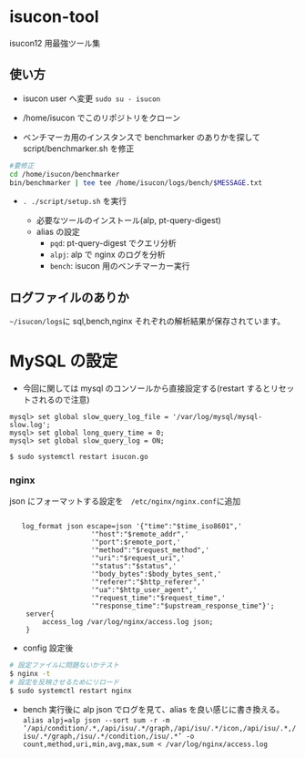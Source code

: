 # isucon-tool

isucon12 用最強ツール集

## 使い方

- isucon user へ変更
  `sudo su - isucon`

- /home/isucon でこのリポジトリをクローン

- ベンチマーカ用のインスタンスで benchmarker のありかを探して script/benchmarker.sh を修正

```sh
#要修正
cd /home/isucon/benchmarker
bin/benchmarker | tee tee /home/isucon/logs/bench/$MESSAGE.txt
```

- `. ./script/setup.sh` を実行

  - 必要なツールのインストール(alp, pt-query-digest)
  - alias の設定
    - `pqd`: pt-query-digest でクエリ分析
    - `alpj`: alp で nginx のログを分析
    - `bench`: isucon 用のベンチマーカー実行

## ログファイルのありか

`~/isucon/logs`に sql,bench,nginx それぞれの解析結果が保存されています。

# MySQL の設定

- 今回に関しては mysql のコンソールから直接設定する(restart するとリセットされるので注意)

```
mysql> set global slow_query_log_file = '/var/log/mysql/mysql-slow.log';
mysql> set global long_query_time = 0;
mysql> set global slow_query_log = ON;
```

```bash
$ sudo systemctl restart isucon.go
```

### nginx

json にフォーマットする設定を　`/etc/nginx/nginx.conf`に追加

```

   log_format json escape=json '{"time":"$time_iso8601",'
				    '"host":"$remote_addr",'
				    '"port":$remote_port,'
				    '"method":"$request_method",'
				    '"uri":"$request_uri",'
				    '"status":"$status",'
				    '"body_bytes":$body_bytes_sent,'
				    '"referer":"$http_referer",'
				    '"ua":"$http_user_agent",'
				    '"request_time":"$request_time",'
				    '"response_time":"$upstream_response_time"}';
    server{
	    access_log /var/log/nginx/access.log json;
    }
```

- config 設定後

```bash
# 設定ファイルに問題ないかテスト
$ nginx -t
# 設定を反映させるためにリロード
$ sudo systemctl restart nginx
```

- bench 実行後に alp json でログを見て、alias を良い感じに書き換える。
  `alias alpj=alp json --sort sum -r -m ‘/api/condition/.*,/api/isu/.*/graph,/api/isu/.*/icon,/api/isu/.*,/isu/.*/graph,/isu/.*/condition,/isu/.*’ -o count,method,uri,min,avg,max,sum < /var/log/nginx/access.log`
